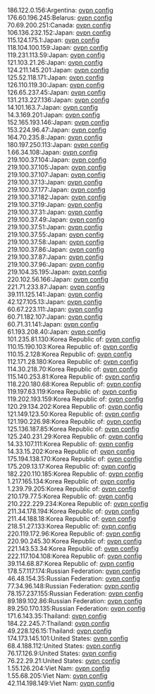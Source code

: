 186.122.0.156:Argentina: [ovpn config](vpn/186_122_0_156.ovpn)  
176.60.196.245:Belarus: [ovpn config](vpn/176_60_196_245.ovpn)  
70.69.200.251:Canada: [ovpn config](vpn/70_69_200_251.ovpn)  
106.136.232.152:Japan: [ovpn config](vpn/106_136_232_152.ovpn)  
115.124.175.1:Japan: [ovpn config](vpn/115_124_175_1.ovpn)  
118.104.100.159:Japan: [ovpn config](vpn/118_104_100_159.ovpn)  
119.231.113.59:Japan: [ovpn config](vpn/119_231_113_59.ovpn)  
121.103.21.26:Japan: [ovpn config](vpn/121_103_21_26.ovpn)  
124.211.145.201:Japan: [ovpn config](vpn/124_211_145_201.ovpn)  
125.52.118.171:Japan: [ovpn config](vpn/125_52_118_171.ovpn)  
126.110.119.30:Japan: [ovpn config](vpn/126_110_119_30.ovpn)  
126.65.237.45:Japan: [ovpn config](vpn/126_65_237_45.ovpn)  
131.213.227.136:Japan: [ovpn config](vpn/131_213_227_136.ovpn)  
14.101.163.7:Japan: [ovpn config](vpn/14_101_163_7.ovpn)  
14.3.169.201:Japan: [ovpn config](vpn/14_3_169_201.ovpn)  
152.165.193.146:Japan: [ovpn config](vpn/152_165_193_146.ovpn)  
153.224.96.47:Japan: [ovpn config](vpn/153_224_96_47.ovpn)  
164.70.235.8:Japan: [ovpn config](vpn/164_70_235_8.ovpn)  
180.197.250.113:Japan: [ovpn config](vpn/180_197_250_113.ovpn)  
1.66.34.108:Japan: [ovpn config](vpn/1_66_34_108.ovpn)  
219.100.37.104:Japan: [ovpn config](vpn/219_100_37_104.ovpn)  
219.100.37.105:Japan: [ovpn config](vpn/219_100_37_105.ovpn)  
219.100.37.107:Japan: [ovpn config](vpn/219_100_37_107.ovpn)  
219.100.37.13:Japan: [ovpn config](vpn/219_100_37_13.ovpn)  
219.100.37.177:Japan: [ovpn config](vpn/219_100_37_177.ovpn)  
219.100.37.182:Japan: [ovpn config](vpn/219_100_37_182.ovpn)  
219.100.37.19:Japan: [ovpn config](vpn/219_100_37_19.ovpn)  
219.100.37.31:Japan: [ovpn config](vpn/219_100_37_31.ovpn)  
219.100.37.49:Japan: [ovpn config](vpn/219_100_37_49.ovpn)  
219.100.37.51:Japan: [ovpn config](vpn/219_100_37_51.ovpn)  
219.100.37.55:Japan: [ovpn config](vpn/219_100_37_55.ovpn)  
219.100.37.58:Japan: [ovpn config](vpn/219_100_37_58.ovpn)  
219.100.37.86:Japan: [ovpn config](vpn/219_100_37_86.ovpn)  
219.100.37.87:Japan: [ovpn config](vpn/219_100_37_87.ovpn)  
219.100.37.96:Japan: [ovpn config](vpn/219_100_37_96.ovpn)  
219.104.35.195:Japan: [ovpn config](vpn/219_104_35_195.ovpn)  
220.102.56.166:Japan: [ovpn config](vpn/220_102_56_166.ovpn)  
221.71.233.87:Japan: [ovpn config](vpn/221_71_233_87.ovpn)  
39.111.125.141:Japan: [ovpn config](vpn/39_111_125_141.ovpn)  
42.127.105.13:Japan: [ovpn config](vpn/42_127_105_13.ovpn)  
60.67.223.111:Japan: [ovpn config](vpn/60_67_223_111.ovpn)  
60.71.182.107:Japan: [ovpn config](vpn/60_71_182_107.ovpn)  
60.71.31.141:Japan: [ovpn config](vpn/60_71_31_141.ovpn)  
61.193.208.40:Japan: [ovpn config](vpn/61_193_208_40.ovpn)  
101.235.81.130:Korea Republic of: [ovpn config](vpn/101_235_81_130.ovpn)  
110.15.190.103:Korea Republic of: [ovpn config](vpn/110_15_190_103.ovpn)  
110.15.2.128:Korea Republic of: [ovpn config](vpn/110_15_2_128.ovpn)  
112.171.28.180:Korea Republic of: [ovpn config](vpn/112_171_28_180.ovpn)  
114.30.218.70:Korea Republic of: [ovpn config](vpn/114_30_218_70.ovpn)  
115.140.253.81:Korea Republic of: [ovpn config](vpn/115_140_253_81.ovpn)  
118.220.180.68:Korea Republic of: [ovpn config](vpn/118_220_180_68.ovpn)  
119.197.63.119:Korea Republic of: [ovpn config](vpn/119_197_63_119.ovpn)  
119.202.193.159:Korea Republic of: [ovpn config](vpn/119_202_193_159.ovpn)  
120.29.134.202:Korea Republic of: [ovpn config](vpn/120_29_134_202.ovpn)  
121.149.123.50:Korea Republic of: [ovpn config](vpn/121_149_123_50.ovpn)  
121.190.226.98:Korea Republic of: [ovpn config](vpn/121_190_226_98.ovpn)  
125.136.187.85:Korea Republic of: [ovpn config](vpn/125_136_187_85.ovpn)  
125.240.231.29:Korea Republic of: [ovpn config](vpn/125_240_231_29.ovpn)  
14.33.107.111:Korea Republic of: [ovpn config](vpn/14_33_107_111.ovpn)  
14.33.15.202:Korea Republic of: [ovpn config](vpn/14_33_15_202.ovpn)  
175.194.138.170:Korea Republic of: [ovpn config](vpn/175_194_138_170.ovpn)  
175.209.13.17:Korea Republic of: [ovpn config](vpn/175_209_13_17.ovpn)  
182.220.110.185:Korea Republic of: [ovpn config](vpn/182_220_110_185.ovpn)  
1.217.165.134:Korea Republic of: [ovpn config](vpn/1_217_165_134.ovpn)  
1.239.79.205:Korea Republic of: [ovpn config](vpn/1_239_79_205.ovpn)  
210.179.77.5:Korea Republic of: [ovpn config](vpn/210_179_77_5.ovpn)  
210.222.229.234:Korea Republic of: [ovpn config](vpn/210_222_229_234.ovpn)  
211.34.178.194:Korea Republic of: [ovpn config](vpn/211_34_178_194.ovpn)  
211.44.188.18:Korea Republic of: [ovpn config](vpn/211_44_188_18.ovpn)  
218.51.27.133:Korea Republic of: [ovpn config](vpn/218_51_27_133.ovpn)  
220.119.172.96:Korea Republic of: [ovpn config](vpn/220_119_172_96.ovpn)  
220.90.245.30:Korea Republic of: [ovpn config](vpn/220_90_245_30.ovpn)  
221.143.53.34:Korea Republic of: [ovpn config](vpn/221_143_53_34.ovpn)  
222.117.104.108:Korea Republic of: [ovpn config](vpn/222_117_104_108.ovpn)  
39.114.68.87:Korea Republic of: [ovpn config](vpn/39_114_68_87.ovpn)  
178.57.117.174:Russian Federation: [ovpn config](vpn/178_57_117_174.ovpn)  
46.48.154.35:Russian Federation: [ovpn config](vpn/46_48_154_35.ovpn)  
77.34.96.148:Russian Federation: [ovpn config](vpn/77_34_96_148.ovpn)  
78.157.237.155:Russian Federation: [ovpn config](vpn/78_157_237_155.ovpn)  
89.189.102.86:Russian Federation: [ovpn config](vpn/89_189_102_86.ovpn)  
89.250.170.135:Russian Federation: [ovpn config](vpn/89_250_170_135.ovpn)  
171.6.143.35:Thailand: [ovpn config](vpn/171_6_143_35.ovpn)  
184.22.245.7:Thailand: [ovpn config](vpn/184_22_245_7.ovpn)  
49.228.126.15:Thailand: [ovpn config](vpn/49_228_126_15.ovpn)  
174.173.145.101:United States: [ovpn config](vpn/174_173_145_101.ovpn)  
68.4.188.112:United States: [ovpn config](vpn/68_4_188_112.ovpn)  
76.17.126.9:United States: [ovpn config](vpn/76_17_126_9.ovpn)  
76.22.29.21:United States: [ovpn config](vpn/76_22_29_21.ovpn)  
1.55.126.204:Viet Nam: [ovpn config](vpn/1_55_126_204.ovpn)  
1.55.68.205:Viet Nam: [ovpn config](vpn/1_55_68_205.ovpn)  
42.114.198.149:Viet Nam: [ovpn config](vpn/42_114_198_149.ovpn)  
